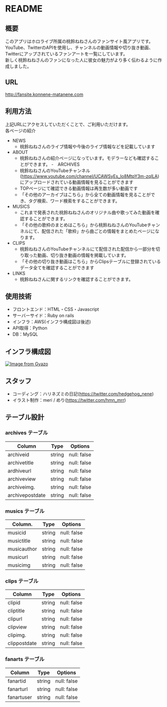 # README

## 概要
このアプリはホロライブ所属の桃鈴ねねさんのファンサイト風アプリです。<br>
YouTube、TwitterのAPIを使用し、チャンネルの動画情報や切り抜き動画、Twitterにアップされているファンアートを一覧にしています。<br>
新しく桃鈴ねねさんのファンになった人に彼女の魅力がより多く伝わるように作成しました。<br>

## URL
http://fansite.konnene-matanene.com

## 利用方法
上記URLにアクセスしていただくことで、ご利用いただけます。<br>
各ページの紹介

- NEWS
  - 桃鈴ねねさんのライブ情報や今後のライブ情報などを記載しています
- ABOUT
  - 桃鈴ねねさんの紹介ページになっています。モデラーなども確認することができます。
-　ARCHIVES
  - 桃鈴ねねさんのYouTubeチャンネル(https://www.youtube.com/channel/UCAWSyEs_Io8MtpY3m-zqILA) にアップロードされている動画情報を見ることができます
  - TOPページにて確認できる動画情報は再生数が多い動画です
  - 「その他のアーカイブはこちら」から全ての動画情報を見ることができ、タグ検索、ワード検索をすることができます。
- MUSICS
  - これまで発表された桃鈴ねねさんのオリジナル曲や歌ってみた動画を確認することができます。
  - 「その他の歌枠のまとめはこちら」から桃鈴ねねさんのYouTubeチャンネルにて、配信された「歌枠」から曲ごとの情報をまとめたページになります。
- CLIPS
  - 桃鈴ねねさんのYouTubeチャンネルにて配信された配信から一部分を切り取った動画、切り抜き動画の情報を掲載しています。
  -  「その他の切り抜き動画はこちら」からClipsテーブルに登録されているデータ全てを確認することができます
- LINKS
  - 桃鈴ねねさんに関するリンクを確認することができます。

## 使用技術
- フロントエンド：HTML・CSS・Javascript
- サーバーサイド：Ruby on rails
- インフラ：AWS(インフラ構成図は後述)
- API取得：Python
- DB：MySQL

## インフラ構成図

[![Image from Gyazo](https://i.gyazo.com/1bfeab1210564231c484cc37e3c08f06.jpg)](https://gyazo.com/1bfeab1210564231c484cc37e3c08f06)

## スタッフ
- コーディング：ハリネズミの日記(https://twitter.com/hedgehog_nene)
- イラスト制作：meri / めり(https://twitter.com/hmn_mrr)

## テーブル設計

### archives テーブル

| Column             | Type   | Options     |
| ------------------ | ------ | ----------- |
| archiveid          | string | null: false |
| archivetitle       | string | null: false |
| ardhiveurl         | string | null: false |
| archiveview        | string | null: false |
| archiveimg.        | string | null: false |
| archivepostdate    | string | null: false |

### musics テーブル

| Column.            | Type   | Options     |
| ------------------ | ------ | ----------- |
| musicid            | string | null: false |
| musictitle         | string | null: false |
| musicauthor        | string | null: false |
| musicurl           | string | null: false |
| musicimg           | string | null: false |

### clips テーブル

| Column             | Type   | Options     |
| ------------------ | ------ | ----------- |
| clipid             | string | null: false |
| cliptitle          | string | null: false |
| clipurl            | string | null: false |
| clipview           | string | null: false |
| clipimg.           | string | null: false |
| clippostdate       | string | null: false |

### fanarts テーブル

| Column    | Type   | Options     |
| -------   | ------ | ----------- |
| fanartid  | string | null: false |
| fanarturl | string | null: false |
| fanartuser| string | null: false |
